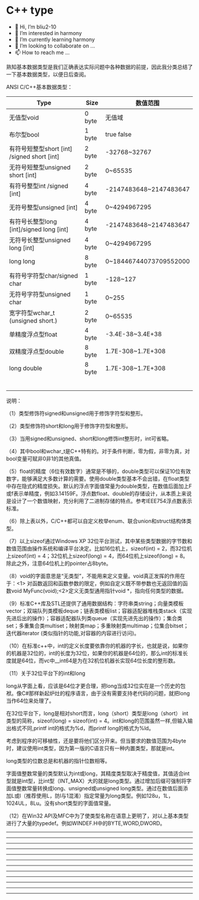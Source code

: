 # C++ type

* 👋 Hi, I’m bliu2-10
* 👀 I’m interested in harmony
* 🌱 I’m currently learning harmony
* 💞️ I’m looking to collaborate on ...
* 📫 How to reach me ...



熟知基本数据类型是我们正确表达实际问题中各种数据的前提，因此我分类总结了一下基本数据类型，以便日后查阅。

ANSI C/C++基本数据类型：



| Type                                        | Size   | 数值范围               |
| ------------------------------------------- | ------ | ---------------------- |
| 无值型void                                  | 0 byte | 无值域                 |
| 布尔型bool                                  | 1 byte | true  false            |
| 有符号短整型short [int] /signed short [int] | 2 byte | -32768~32767           |
| 无符号短整型unsigned short [int]            | 2 byte | 0~65535                |
| 有符号整型int /signed [int]                 | 4 byte | -2147483648~2147483647 |
| 无符号整型unsigned [int]                    | 4 byte | 0~4294967295           |
| 有符号长整型long [int]/signed long [int]    | 4 byte | -2147483648~2147483647 |
| 无符号长整型unsigned long [int]             | 4 byte | 0~4294967295           |
| long long                                   | 8 byte | 0~18446744073709552000 |
| 有符号字符型char/signed char                | 1 byte | -128~127               |
| 无符号字符型unsigned char                   | 1 byte | 0~255                  |
| 宽字符型wchar_t (unsigned short.)           | 2 byte | 0~65535                |
| 单精度浮点型float                           | 4 byte | -3.4E-38~3.4E+38       |
| 双精度浮点型double                          | 8 byte | 1.7E-308~1.7E+308      |
| long double                                 | 8 byte | 1.7E-308~1.7E+308      |
|                                             |        |                        |
|                                             |        |                        |
|                                             |        |                        |
|                                             |        |                        |
|                                             |        |                        |
|                                             |        |                        |





说明：

（1）类型修饰符signed和unsigned用于修饰字符型和整形。

（2）类型修饰符short和long用于修饰字符型和整形。

（3）当用signed和unsigned、short和long修饰int整形时，int可省略。

（4）其中bool和wchar_t是C++特有的。对于条件判断，零为假，非零为真，对bool变量可赋非0非1的其他真值。

（5）float的精度（6位有效数字）通常是不够的，double类型可以保证10位有效数字，能够满足大多数计算的需要。使用double类型基本不会出错，在float类型中存在隐式的精度损失。默认的浮点字面值常量为double类型，在数值后面加上F或f表示单精度，例如3.14159F。浮点数float、double的存储设计，从本质上来说是设计了一个数值映射，充分利用了二进制存储的特点。参考IEEE754浮点数表示标准。

（6）除上表以外，C/C++都可以自定义枚举enum、联合union和struct结构体类型。

（7）以上sizeof通过Windows XP 32位平台测试，其中某些类型数据的字节数和数值范围由操作系统和编译平台决定。比如16位机上，sizeof(int) = 2，而32位机上sizeof(int) = 4；32位机上sizeof(long) = 4，而64位机上sizeof(long) = 8。除此之外，注意64位机上的pointer占8byte。

（8）void的字面意思是“无类型”，不能用来定义变量。void真正发挥的作用在于：<1> 对函数返回和函数参数的限定，例如自定义既不带参数也无返回值的函数void MyFunc(void);<2>定义无类型通用指针void *，指向任何类型的数据。

（9）标准C++库及STL还提供了通用数据结构：字符串类string；向量类模板vector；双端队列类模板deque；链表类模板list；容器适配器堆栈类stack（实现先进后出的操作）；容器适配器队列类queue（实现先进先出的操作）；集合类set；多重集合类multiset；映射类map；多重映射类multimap；位集合bitset；迭代器iterator (类似指针的功能,对容器的内容进行访问)。

（10）在标准c++中，int的定义长度要依靠你的机器的字长，也就是说，如果你的机器是32位的，int的长度为32位，如果你的机器是64位的，那么int的标准长度就是64位，而vc中__int64是为在32机位机器长实现64位长度的整形数。

（11）关于32位平台下的int和long

long从字面上看，应该是64位才更合理，把long当成32位实在是一个历史的包袱。像C#那样新起炉灶的程序语言，由于没有需要支持老代码的问题，就把long当作64位来处理了。



在32位平台下，long是相对short而言，long（short）类型是long（short） int类型的简称，sizeof(long) = sizeof(int) = 4。int和long的范围虽然一样,但输入输出格式不同,printf int的格式为%d，而printf long的格式为%ld。

 

考虑到程序的可移植性，还是要将他们区分开来。但当要求的数值范围为4byte时，建议使用int类型，因为第一版的C语言只有一种内置类型，那就是int。

 

long类型的位数总是和机器的指针位数相等。

 

字面值整数常量的类型默认为int或long，其精度类型取决于精度值，其值适合int型就是int型，比int型（INT_MAX）大的就是long类型。通过增加后缀可强制将字面值整数常量转换成long、unsigned或unsigned long类型。通过在数值后面添加L或l（推荐使用L，防l与1混淆）指定常量为long类型。例如128u，1L，1024UL，8Lu。没有short类型的字面值常量。

 

（12）在Win32 API及MFC中为了使类型名称在语意上更明了，对以上基本类型进行了大量的typedef。例如WINDEF.H中的BYTE,WORD,DWORD。

 

 

 
















---

---

---

---

---

---

---

---

---

---

---

---